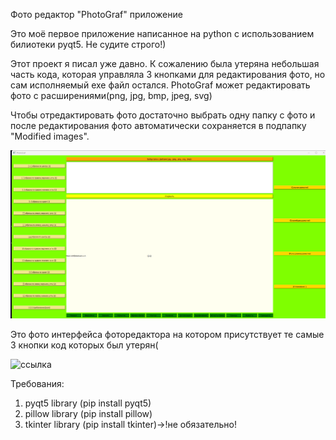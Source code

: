 Фото редактор "PhotoGraf" приложение

Это моё первое приложение написанное на python с использованием билиотеки pyqt5.
Не судите строго!)

Этот проект я писал уже давно. К сожалению была утеряна небольшая часть кода, которая управляла 3 кнопками для редактирования фото, но сам исполняемый exe файл остался.
PhotoGraf может редактировать фото с расширениями(png, jpg, bmp, jpeg, svg)

Чтобы отредактировать фото достаточно выбрать одну папку с фото и после редактирования фото автоматически сохраняется в подпапку "Modified images".

![app ui](UIapp_demo.png)

Это фото интерфейса фоторедактора на котором присутствует те самые 3 кнопки код которых был утерян(

![ссылка](https://drive.google.com/drive/folders/11SeZYoolY-BCZPHDfieVTMQUigEXjlLI)

Требования:

1) pyqt5 library (pip install pyqt5)
2) pillow library (pip install pillow)
3) tkinter library (pip install tkinter)->!не обязательно!
